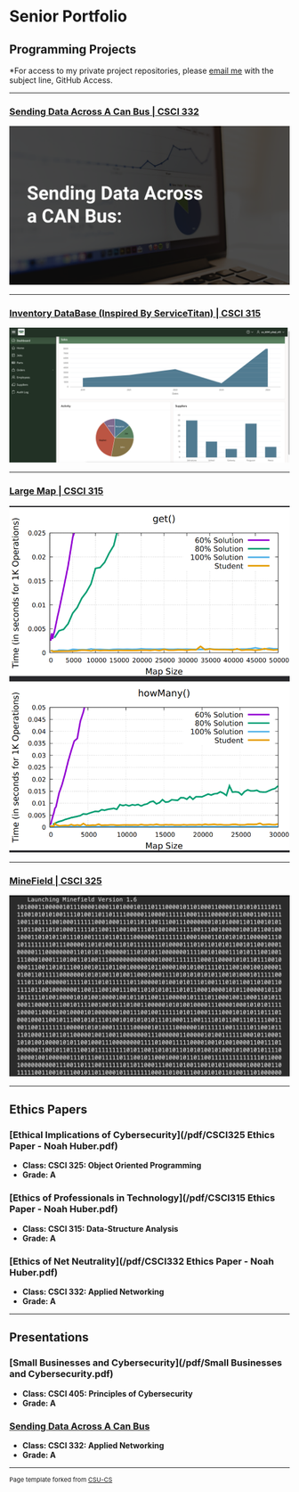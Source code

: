 Senior Portfolio
=========

Programming Projects
--------------------

*For access to my private project repositories, please [email me](mailto:nchuber@csustudent.net?subject=GitHub%20Access) with the subject line, GitHub Access.

---
### [Sending Data Across A Can Bus | CSCI 332](CanBus.md)

![CanBus](images/CanBusIMG.png)

---
### [Inventory DataBase (Inspired By ServiceTitan) | CSCI 315](Inventory.md)

![Inventory Database](images/DatabaseIMG.png)

---
### [Large Map | CSCI 315](Map.md)

![Large Map](images/MAP.png)

---
### [MineField | CSCI 325](Minefield.md)

![Minefield](images/Minefield1IMG.png)

---

Ethics Papers
-------------

### [Ethical Implications of Cybersecurity](/pdf/CSCI325 Ethics Paper - Noah Huber.pdf)

-   **Class: CSCI 325: Object Oriented Programming**  
-   **Grade: A**

### [Ethics of Professionals in Technology](/pdf/CSCI315 Ethics Paper - Noah Huber.pdf)

-   **Class: CSCI 315: Data-Structure Analysis** 
-   **Grade: A**

### [Ethics of Net Neutrality](/pdf/CSCI332 Ethics Paper - Noah Huber.pdf)

-   **Class: CSCI 332: Applied Networking** 
-   **Grade: A**

---

Presentations
-------------

### [Small Businesses and Cybersecurity](/pdf/Small Businesses and Cybersecurity.pdf)

- **Class: CSCI 405: Principles of Cybersecurity** 
- **Grade: A**


### [Sending Data Across A Can Bus](/pdf/CanBus.pdf)

- **Class: CSCI 332: Applied Networking** 
- **Grade: A**

---

<p style="font-size:11px">Page template forked from <a href="https://github.com/csu-cs/csci-portfolio">CSU-CS</a></p>
<!-- Remove above link if you don't want to attributive -->
